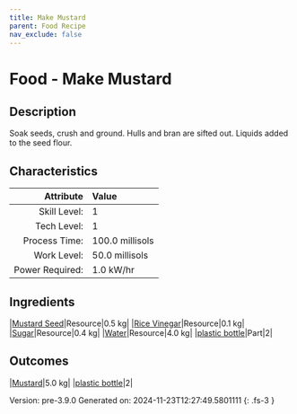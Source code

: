 ```yaml
---
title: Make Mustard
parent: Food Recipe
nav_exclude: false
---
```

# Food - Make Mustard

## Description
Soak seeds, crush and ground. Hulls and bran are sifted out. Liquids added to the seed flour.

## Characteristics

| Attribute      | Value |
|--------:|:------|
|Skill Level:|1|
|Tech Level:|1|
|Process Time:|100.0 millisols|
|Work Level:|50.0 millisols|
|Power Required:|1.0 kW/hr|

## Ingredients

|[Mustard Seed](../resource/mustard-seed.html)|Resource|0.5 kg|
|[Rice Vinegar](../resource/rice-vinegar.html)|Resource|0.1 kg|
|[Sugar](../resource/sugar.html)|Resource|0.4 kg|
|[Water](../resource/water.html)|Resource|4.0 kg|
|[plastic bottle](../part/plastic-bottle.html)|Part|2|

## Outcomes

|[Mustard](../resource/mustard.html)|5.0 kg|
|[plastic bottle](../part/plastic-bottle.html)|2|


Version: pre-3.9.0 Generated on: 2024-11-23T12:27:49.5801111
{: .fs-3 }

